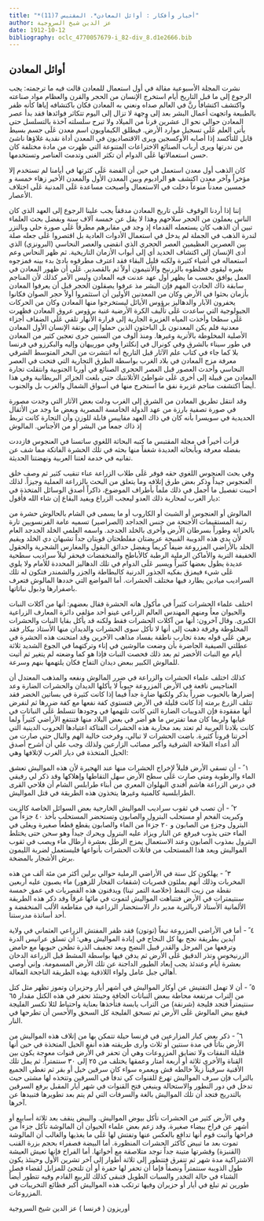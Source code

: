```yaml
---
title: "*أخبار وأفكار : أوائل المعادن*. المقتبس 7(11)"
author: عز الدين شيخ السروجية
date: 1912-10-12
bibliography: oclc_4770057679-i_82-div_8.d1e2666.bib
---
```




##  أوائل المعادن 


 نشرت المجلة الأسبوعية مقالة في أول استعمال للمعادن قالت فيه ما ترجمته: يجب الرجوع إلى ما قبل التاريخ أيام استخرج الإنسان من الحجر والقرن والعظام مواد صناعته واكتشف اكتشافاً رنَّ في العالم صداه ونعني به المعادن فكان باكتشافه إياها كأنه ظفر بالطبيعة واتجهت أعمال البشر بعد إلى وجهة لا تزال إلى اليوم تتكاثر فوائدها فقد بدأ عصر المعادن حوالي نحو ال  عشرين  قرناً من الميلاد ولا تبرح سلسلته آخذة بالتسلسل حتى يأتي العلم عَلَى تسجيل موارد الأرض. فيطلق الكيماويون اسم معدن عَلَى جسم بسيط قابل للتأكسد إذا أصابه الأوكسجين ويرى الاقتصاديون في المعدن أداة نقدية غلاؤها ناشئ من ندرتها ويرى أرباب الصنائع الاختراعات المتنوعة التي ظهرت من مادة مختلفة كان حسن استعمالاتها عَلَى الدوام أن تكثر الغنى وتدمث العناصر وتستخدمها. 

 كان الذهب أول معدن استعمل في حين أن الفضة عَلَى كثرتها في أيامنا لم تستخدم إلا مؤخراً وآخر معدن اكتشف هو الراديوم وبين المعدن الأول والمعدن الأخير زهاء  خمسة  و  خمسين  معدناً منوعاً دخلت في الاستعمال وأصبحت مساعدة عَلَى المدنية عَلَى اختلاف الأعصار. 

 إننا إذا أردنا الوقوف عَلَى تاريخ المعادن مدققاً يجب علينا الرجوع إلى العهد الذي كان الناس يعملون من الحجر سلاحهم وهذا لا يقل عن  خمسة آلاف  سنة وبفضل بحث العلماء   تبين أن الذهب كان يستعمله القدماء إذ وجد في مقابرهم مطرقاً عَلَى صورة حلي وبالنزر لندرة الذهب في الجملة لم يدخل في استعمال الأدوات العادية بل اقتصروا عَلَى جعله صلة بين العصرين العظيمين العصر الحجري الذي انقضى والعصر النحاسي (البرونزي) الذي أدى الإنسان إلى اكتشاف الحديد أي إلى أبواب الأزمان التاريخية. ثم ظهر النحاس وعم استعماله في أشياء كثيرة ولكنه قليل البقاء فقد اعترف مطرقوه بادئ بدء بينه فمزجوه بغيره ليقوى فخلطوه بالزرنيخ والأنتيمون أولاً ثم بالقصدير. عَلَى أن ظهور المعادن في العمل يوافق بحسب ما يظهر أول عهد عدنت فيه المعادن وليس الأمر كذلك لأن المناجم سابقة ذاك الحادث المهم فإن البشر مذ عرفوا يصقلون الحجر قبل أن يعرفوا المعادن بأزمان بحثوا في الأرض وكان من المعدنين الأولين أن استثمروا أولاً حجر الصوان فكانوا يحفرون الآبار والدهاليز برؤوس الأيائل ليستخرجوا منها المعادن وكان من الحركات الجيولوجية التي ساعدت عَلَى تأليف الكرة الأرضية غنية برؤوس عروق المعادن فظهرت عَلَى سطحا وأخذت المياه الغزيرة الجارية إلى قرارة الأنهار تلقي عَلَى الضفاف أجزاء معدنية فلم يكن المعدنون بل الباحثون الذين حملوا إلى بوتقة الإنسان الأول المعادن الأصلية المخلوطة بالأتربة وغيرها. ومنذ ألوف من السنين جرى تعجين كثير من المعادن في طور سيناء بالشرق وفي كونرال في إنكلترا وفي مورييهان وإليه والبكرزو في فرنسا بلا كما جاء في كتاب علم الآثار قبل التاريخ أنه انتشرت من البحر المتوسط الشرقي معرفة مزج المعادن في بلاد الغرب بواسطة الطرق التجارية التي فتحت في العصر النحاسي وأحدث العصور قبل العصر الحجري الصنائع في أوربا الجنوبية وانتقلت تجارة المعادن من قبيلة إلى أخرى عَلَى شواطئ الأتلانتيك حتى بلغت الجزائر البريطانية وفي هذا أيضاً اكتشفت مناجم غزيرة نفق ما استخرج منها في أسواق الشمال والغرب بل والجنوب. 

 وقد انتقل تطريق المعادن من الشرق إلى الغرب ودلت بعض الآثار التي وجدت مصورة في صورة تصفية بارزة من عهد الدولة الخامسة المصرية وبعض ما وجد من الأثقال الحديدية في سويسرا بأنه كان في ذاك العهد مقاييس قابلة للوزن وأن التجارة كانت تربط إذ ذاك جمعاً من البشر أو من الأجناس.   المالوش 

 قرأت أخيراً في مجلة المقتبس ما كتبه البحاثة اللغوي ساتسنا في العنجوس فازددت بفضله معرفة وبأبحاثه العديدة شغفاً منها بحثه في تلك الحشرة الفاتكة مما شف عن تفانيه في خدمة لغتنا العربية ونهضتنا الحديثة. 

 وفي بحث العنجوس اللغوي حقه فوفر عَلَى طلاب الزراعة عناء تنقيب كثير ثم وصف خلق العنجوس جيداً وذكر بعض طرق إتلافه وما يتعلق من البحث بالزراعة العملية وجيزاً. لذلك أحببت تفصيل ما أجمل في ذلك ملماً بأطراف الموضوع، ذاكراً أصدق الوسائل المتخذة في ديار الغرب لمحاربة ذلك العدو ليعجب الزراع ويفيد البقاع إن شاء الله فأقول: 

 المالوش أو العنجوس أو الشبث أو الكاروب أو ما يسمى في الشام بالحالوش حشرة من رتبة المستقيمات الأجنحة من جنس الجداجد (الصراصير) تسميه عامة الفرنسويين تارة بالحراثة وطوراً بسرطان الأرض وأخرى بالخلد الجدجد. واسمه العلمي الخلد الجدجد العام لأن يدي هذه الدويبة القبيحة عريضتان مفلطحتان قويتان جداً تشبهان دي الخلد ويقيم الخلد بالأراضي المزروعة ضيفاً كريماً ويفضل حدائق البقول والمغارس الشجرية والحقول الخفيفة التربة والأماكن الرملية الرطبة كالأباطح والمنخفضات فيحقر ليلاً سراديب سطحية عديدة يطول بعضها كثيراً ويسير عَلَى الدوام في تلك الدهاليز المحددة للأمام ولا يلوي عَلَى شيء فيمزق بفكيه الجذور الدرنية كالبطاطة والجزر والشمندر فتكون له تلك السراديب ميادين يطارد فيها مختلف الحشرات. أما المواضع التي خددها المالوش فتعرف باصفرارها وذبول نباتاتها. 

 اختلف علماء الحشرات كثيراً في مأكول هاته الحشرة فقال بعضهم: أنها من آكلات النبات والحيوان معاً ومنهم المهندس العالم الزراعي غينو  أحد  مؤلفي دائرة المعارف الزراعية الكبرى. وقال آخرون: أنها من آكلات الحشرات فقط ولكنه قد يأكل بقايا النبات والحشرات المخلوطة وفرقة ذهبت إلى أنها لا تأكل سوى الحشرات والديدان منها الأستاذ بيكار فقد برهن عَلَى قوله بعدة تجارب ناطقة بفساد مذاهب الآخرين وقد امتحنت هذه الحشرة في عطلتي الصيفية الحاضرة بأن وضعت مالوشين في إناء وتركتهما في الجوع الشديد  ثلاثة   أيام مع النبات الأخضر ثم بعد ذلك فحصت النبات فإذا هو كما وضعته لم يتغير ثم أتيت للمالوش الكبير ببعض ديدان التفاح فكان يلتهمها بنهم وسرعة. 

 كذلك اختلف علماء الحشرات والزراعة في ضرر المالوش ونفعه والمذهب المعتدل أن العناجيس نافعة في الأرض المزروعة حبوباً لا يأكلها الديدان والحشرات الضارة وعد إضرارها بالحبوب ضرراً يذكر ولكنها ضارة جداً فيما إذا كانت كثيرة في بساتين الخضر فقد تتلف الزرع برمته إذا كانت قليلة في الأرض فتستوي كفة نفعها مع كفة ضررها ثم لنفرض أنها مفقودة فإن الدويبات الضارة التي كانت تلتهمها في وجودها تتسلط عَلَى النباتات في غيابها ولربما كان مما تفترس ما هو أضر في بعض البلاد منها فتنتفع الأراضي كثيراً ولما كانت بلادنا العربية لم تعتد بعد محاربة هذه الحشرات الفتاكة اعتيادها الحروب الدينية التي أخرتنا قروناً كثيرة. باضت الحشرات لا تبالي، وفرخت خالية الهم والبال حتى صارت من ألد أعداء الفلاحة الشرقية وأكبر مصائب الزارعين ولذلك وجب علي أن أشرح أصدق الحيل المتخذة في ديار الغرب لإتلافها وهي: 

 ١  ً - أن تسقي الأرض قليلاً لإخراج الحشرات منها عند الهجيرة لأن هذه المواليش تعشق الماء والرطوبة ومتى صارت عَلَى سطح الأرض سهل التقاطها وإهلاكها وقد ذكر لي رفيقي في درس الزراعة هاشم أفندي البهلوان المعري من أبناء طرابلس الشام أن فلاحي القرى الطرابلسية كالمنية وغيرها يتخذون هذه الطريقة في قتل المواليش. 

 ٢  ً - أن تصب في ثقوب سراديب المواليش الخارجية بعض السوائل الخاصة كالزيت وكبريت الفحم أو مستحلب البترول والصابون وتستحضر المستحلب بأخذ  ٤٠  جزءاً من البترول وجزءٍ من الصابون و  ٢٠  جزءاً من الماء والصابون يقطع قطعاً صغيرة ويغلى في الماء حتى يذوب فيرفع عن النار ويزاد عليه البترول ويحرك جيداً وهو سحن حتى يختلط البترول بمذوب الصابون وعند الاستعمال يمزج الرطل بعشرة أرطال ماء ويصب في ثقوب المواليش ويعد هذا المستحلب من قاتلات الحشرات بأنواعها فليستعمل لضربة الليمون برش الأشجار بالمضخة. 

 ٣  ً - يهلكون كل سنة في الأراضي الرملية حوالي برلين أكثر من  مئة  ألف  من هذه المخربات وذلك أنهم يملئون قصريات (شقفات الفخار للزهور) ماء يصبون عليه  أربعين   نقطة من زيت النفط (خلاصة التمر تينا) ويدفنون هذه القصريات في عمق  خمسة  سنتيمترات في الأرض فتتباهت المواليش لتموت في مائها غرقاً وقد ذكر هذه الطريقة الألمانية الأستاذ لاربالترية مدير دار الاستحضار الزراعية في مقاطعة الألب المنخفضة و  أحد  أساتذة مدرستنا. 

 ٤  ً - أما في الأراضي المزروعة تبغاً (توتون) فقد ظفر المفتش الزراعي العثماني في ولاية آيدين بطريقة نجح بها كل النجاح في إبادة المواليش وهي: أن تسلق عرانيس الدرة وترفعها من المرجل والقدر قبيل النضج وبعد تجفيف الذرة تطحن حبوبها مع حامض الزرنيخوس وتذر الدقيق عَلَى الأرض ثم يدفن فيها بواسطة المشط قبل الزراعة الدخان بعشرة أيام وعندئذ يجب إبعاد الطيور الداجنة عن تلك الأرض المسمومة. وإني أوصي أهالي جبل عامل ولواء اللاذقية بهذه الطريقة الناجحة الفعالة. 

 ٥  ً - أن لا تهمل التفتيش عن أوكار المواليش في أشهر أيار وحزيران وتموز تظهر مثل كتل من التراب مرتفعة محاطة ببعض النباتات الجافة وحينئذ تحفر في هذه الكتل مقدار  ٦٥  سنتيمتراً فتجد فليجة (شرنقة) من التراب يابسة فتأخذها بعناية واحتياط لئلا تكسر الفليجة فيقع بيض المالوش عَلَى الأرض ثم تسحق الفليجة كل السحق والأحسن أن تطرحها في النار. 

 ٦  ً - ذكر بعض كبار المزارعين في فرنسا حيلة تتمكن بها من إتلاف هذه المواليش من الأرض بتاتاً في مدة سنتين أو  ثلاث  وأرى طريقته هذه أنفع الحيل المتخذة في حين أنها قليلة النفقات ولا تضايق المزروعات وهي أن تحفر في الأرض قنوات معوجة يكون بين القناة والأخرى  ثلاثة  أو  أربعة  أمتار وعمقها يختلف من  ٢٥  إلى  ٣٠  سنتمتراً. ثم يمل تلك الأقنية سرقيناً زبلاً خالطه قش ويعمره سواء كان سرقين خيل أو بقر ثم تغطي الجميع بالتراب فإن سرف المواليش تهرع للقنوات كي تدفأ في السرقين وتتخذه لها مشتى حيث تدخل في دور النطور والاستحالة وينبغي فتح القنوات في شهر أيار المقبل برفع السرقين بالتدريج فتجد أن تلك المواليش بالغة والسرفات التي لم يتم بعد تطويرها فتبيدها عن آخرها. 

 وفي الأرض كثير من الحشرات تأكل بيوض المواليش. والبيض ينقف بعد  ثلاثة  أسابيع أو   أشهر عن فراخ بيضاء صغيرة. وقد زعم بعض علماء الحيوان أن المالوشة تأكل جزءاً من فراخها وأثبت قوم أنها تدافع بالعكس عنها وتفتش لها عَلَى ما يغذيها والغالب أن المالوشة تموت بعد ما تبيض كأكثر الحشرات المنظورة. أما البيضة فصفراء بحجم بزرة القنب (القنبزة) وقشرتها متينة جداً توجد متلاصقة مع أخواتها. أما الفراخ فإنها تعيش العيشة الاشتراكية مدة شهر ثم تتفرق فتتطور إلى  ثلاثة  أطوار إلى آخر تشرين الأول وحينئذ يكون طول الذويبة سنتمتراً ونصفاً فإما أن تحفر لها حفرة أو أن تلتجئ للمزابل لقضاء فصل الشتاء في حالة التخدر والسبات الطويل فتبقى كذلك للربيع القادم وفيه تتطور أيضاً طورين ثم تبلغ في أيار أو حزيران وفيها ترتكب هذه المواليش أكبر فظائع التخريبات في المزروعات. 

 أوريزون ( فرنسا ) عز الدين  شيخ السروجية 
